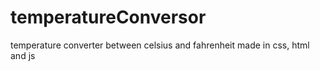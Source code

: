 # temperatureConversor
temperature converter between celsius and fahrenheit made in css, html and js
